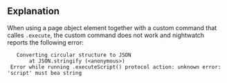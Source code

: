 ## Explanation

When using a page object element together with a custom command that calles `.execute`, the custom command does not work and nightwatch reports the following error:

```
   Converting circular structure to JSON
       at JSON.stringify (<anonymous>)
 Error while running .executeScript() protocol action: unknown error: 'script' must bea string
```
